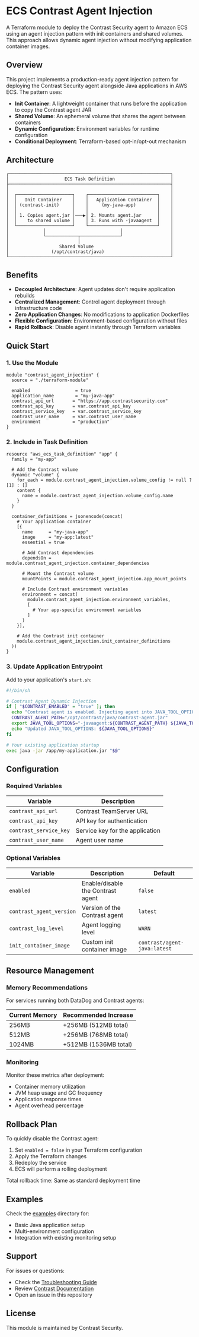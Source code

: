 # ECS Contrast Agent Injection

A Terraform module to deploy the Contrast Security agent to Amazon ECS using an agent injection pattern with init containers and shared volumes. This approach allows dynamic agent injection without modifying application container images.

## Overview

This project implements a production-ready agent injection pattern for deploying the Contrast Security agent alongside Java applications in AWS ECS. The pattern uses:

- **Init Container**: A lightweight container that runs before the application to copy the Contrast agent JAR
- **Shared Volume**: An ephemeral volume that shares the agent between containers
- **Dynamic Configuration**: Environment variables for runtime configuration
- **Conditional Deployment**: Terraform-based opt-in/opt-out mechanism

## Architecture

```
┌─────────────────────────────────────────────────────────────┐
│                     ECS Task Definition                     │
├─────────────────────────────────────────────────────────────┤
│                                                             │
│  ┌─────────────────────┐    ┌──────────────────────────┐    │
│  │   Init Container    │    │   Application Container  │    │
│  │ (contrast-init)     │    │     (my-java-app)        │    │
│  │                     │    │                          │    │
│  │ 1. Copies agent.jar │───▶│ 2. Mounts agent.jar      │    │
│  │    to shared volume │    │ 3. Runs with -javaagent  │    │
│  └─────────────────────┘    └──────────────────────────┘    │
│             │                            │                  │
│             └────────────┬───────────────┘                  │
│                          │                                  │
│                   Shared Volume                             │
│                (/opt/contrast/java)                         │
└─────────────────────────────────────────────────────────────┘
```

## Benefits

- **Decoupled Architecture**: Agent updates don't require application rebuilds
- **Centralized Management**: Control agent deployment through infrastructure code
- **Zero Application Changes**: No modifications to application Dockerfiles
- **Flexible Configuration**: Environment-based configuration without files
- **Rapid Rollback**: Disable agent instantly through Terraform variables

## Quick Start

### 1. Use the Module

```hcl
module "contrast_agent_injection" {
  source = "./terraform-module"

  enabled                 = true
  application_name        = "my-java-app"
  contrast_api_url       = "https://app.contrastsecurity.com"
  contrast_api_key       = var.contrast_api_key
  contrast_service_key   = var.contrast_service_key
  contrast_user_name     = var.contrast_user_name
  environment            = "production"
}
```

### 2. Include in Task Definition

```hcl
resource "aws_ecs_task_definition" "app" {
  family = "my-app"
  
  # Add the Contrast volume
  dynamic "volume" {
    for_each = module.contrast_agent_injection.volume_config != null ? [1] : []
    content {
      name = module.contrast_agent_injection.volume_config.name
    }
  }
  
  container_definitions = jsonencode(concat(
    # Your application container
    [{
      name      = "my-java-app"
      image     = "my-app:latest"
      essential = true
      
      # Add Contrast dependencies
      dependsOn = module.contrast_agent_injection.container_dependencies
      
      # Mount the Contrast volume
      mountPoints = module.contrast_agent_injection.app_mount_points
      
      # Include Contrast environment variables
      environment = concat(
        module.contrast_agent_injection.environment_variables,
        [
          # Your app-specific environment variables
        ]
      )
    }],
    
    # Add the Contrast init container
    module.contrast_agent_injection.init_container_definitions
  ))
}
```

### 3. Update Application Entrypoint

Add to your application's `start.sh`:

```bash
#!/bin/sh

# Contrast Agent Dynamic Injection
if [ "$CONTRAST_ENABLED" = "true" ]; then
  echo "Contrast agent is enabled. Injecting agent into JAVA_TOOL_OPTIONS."
  CONTRAST_AGENT_PATH="/opt/contrast/java/contrast-agent.jar"
  export JAVA_TOOL_OPTIONS="-javaagent:${CONTRAST_AGENT_PATH} ${JAVA_TOOL_OPTIONS}"
  echo "Updated JAVA_TOOL_OPTIONS: ${JAVA_TOOL_OPTIONS}"
fi

# Your existing application startup
exec java -jar /app/my-application.jar "$@"
```

## Configuration

### Required Variables

| Variable | Description |
|----------|-------------|
| `contrast_api_url` | Contrast TeamServer URL |
| `contrast_api_key` | API key for authentication |
| `contrast_service_key` | Service key for the application |
| `contrast_user_name` | Agent user name |

### Optional Variables

| Variable | Description | Default |
|----------|-------------|---------|
| `enabled` | Enable/disable the Contrast agent | `false` |
| `contrast_agent_version` | Version of the Contrast agent | `latest` |
| `contrast_log_level` | Agent logging level | `WARN` |
| `init_container_image` | Custom init container image | `contrast/agent-java:latest` |

## Resource Management

### Memory Recommendations

For services running both DataDog and Contrast agents:

| Current Memory | Recommended Increase |
|----------------|---------------------|
| 256MB | +256MB (512MB total) |
| 512MB | +256MB (768MB total) |
| 1024MB | +512MB (1536MB total) |

### Monitoring

Monitor these metrics after deployment:
- Container memory utilization
- JVM heap usage and GC frequency
- Application response times
- Agent overhead percentage

## Rollback Plan

To quickly disable the Contrast agent:

1. Set `enabled = false` in your Terraform configuration
2. Apply the Terraform changes
3. Redeploy the service
4. ECS will perform a rolling deployment

Total rollback time: Same as standard deployment time

## Examples

Check the [examples](./examples) directory for:
- Basic Java application setup
- Multi-environment configuration
- Integration with existing monitoring setup

## Support

For issues or questions:
- Check the [Troubleshooting Guide](./docs/TROUBLESHOOTING.md)
- Review [Contrast Documentation](https://docs.contrastsecurity.com)
- Open an issue in this repository

## License

This module is maintained by Contrast Security.

